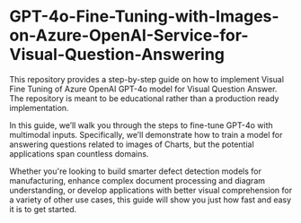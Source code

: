 # GPT-4o-Fine-Tuning-with-Images-on-Azure-OpenAI-Service-for-Visual-Question-Answering

This repository provides a step-by-step guide on how to implement Visual Fine Tuning of Azure OpenAI GPT-4o model for Visual Question Answer. The repository is meant to be educational rather than a production ready implementation.

In this guide, we’ll walk you through the steps to fine-tune GPT-4o with multimodal inputs. Specifically, we’ll demonstrate how to train a model for answering questions related to images of Charts, but the potential applications span countless domains.

Whether you're looking to build smarter defect detection models for manufacturing, enhance complex document processing and diagram understanding, or develop applications with better visual comprehension for a variety of other use cases, this guide will show you just how fast and easy it is to get started.